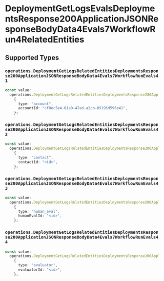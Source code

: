 # DeploymentGetLogsEvalsDeploymentsResponse200ApplicationJSONResponseBodyData4Evals7WorkflowRun4RelatedEntities


## Supported Types

### `operations.DeploymentGetLogsRelatedEntitiesDeploymentsResponse200ApplicationJSONResponseBodyData4Evals7WorkflowRunEvals41`

```typescript
const value:
  operations.DeploymentGetLogsRelatedEntitiesDeploymentsResponse200ApplicationJSONResponseBodyData4Evals7WorkflowRunEvals41 =
    {
      type: "account",
      accountId: "cf0ec5e4-61a0-47ad-a2cb-89196d596e41",
    };
```

### `operations.DeploymentGetLogsRelatedEntitiesDeploymentsResponse200ApplicationJSONResponseBodyData4Evals7WorkflowRunEvals42`

```typescript
const value:
  operations.DeploymentGetLogsRelatedEntitiesDeploymentsResponse200ApplicationJSONResponseBodyData4Evals7WorkflowRunEvals42 =
    {
      type: "contact",
      contactId: "<id>",
    };
```

### `operations.DeploymentGetLogsRelatedEntitiesDeploymentsResponse200ApplicationJSONResponseBodyData4Evals7WorkflowRunEvals43`

```typescript
const value:
  operations.DeploymentGetLogsRelatedEntitiesDeploymentsResponse200ApplicationJSONResponseBodyData4Evals7WorkflowRunEvals43 =
    {
      type: "human_eval",
      humanEvalId: "<id>",
    };
```

### `operations.DeploymentGetLogsRelatedEntitiesDeploymentsResponse200ApplicationJSONResponseBodyData4Evals7WorkflowRunEvals44`

```typescript
const value:
  operations.DeploymentGetLogsRelatedEntitiesDeploymentsResponse200ApplicationJSONResponseBodyData4Evals7WorkflowRunEvals44 =
    {
      type: "evaluator",
      evaluatorId: "<id>",
    };
```

